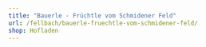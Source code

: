 ```yaml
---
title: "Bauerle - Früchtle vom Schmidener Feld"
url: /fellbach/bauerle-fruechtle-vom-schmidener-feld/
shop: Hofladen
---
```

